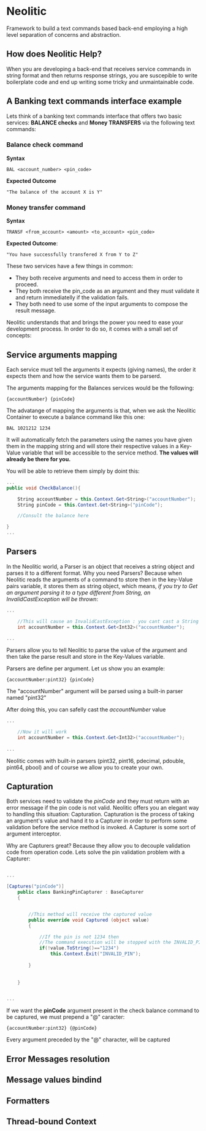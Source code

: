 # Neolitic
Framework to build a text commands based back-end employing a high level separation of concerns and abstraction.

## How does Neolitic Help?
When you are developing a back-end that receives service commands in string format and then returns response strings, you are
suscepible to write boilerplate code and end up writing some tricky and unmaintainable code.

## A Banking text commands interface example
Lets think of a banking text commands interface that offers two basic services: __BALANCE checks__ and
__Money TRANSFERS__ via the following text commands:

### Balance check command

__Syntax__
```pre
BAL <account_number> <pin_code>
```
__Expected Outcome__
```pre
"The balance of the account X is Y"
```

### Money transfer command

__Syntax__
```pre
TRANSF <from_account> <amount> <to_account> <pin_code>
```
__Expected Outcome__: 
```pre
"You have successfully transfered X from Y to Z"
```

These two services have a few things in common:
* They both receive arguments and need to access them in order to proceed.
* They both receive the pin_code as an argument and they must validate it and return immediatelly if the validation fails.
* They both need to use some of the input arguments to compose the result message.

Neolitic understands that and brings the power you need to ease your development process. In order to do so,
it comes with a small set of concepts:

## Service arguments mapping
Each service must tell the arguments it expects (giving names), the order it expects them and how the service wants them to be 
parserd. 

The arguments mapping for the Balances services would be the following:

```pre
{accountNumber} {pinCode}
```
The advatange of mapping the arguments is that, when we ask the Neolitic Container to execute a balance command
like this one: 

```pre
BAL 1021212 1234
```

It will automatically fetch the parameters using the names you have given them in the mapping string and will store their respective values in
a Key-Value variable that will be accessible to the service method.
__The values will already be there for you.__

You will be able to retrieve them simply by doint this:

```c#
...
public void CheckBalance(){

	String accountNumber = this.Context.Get<String>("accountNumber");
	String pinCode = this.Context.Get<String>("pinCode");

	//Consult the balance here

}
...

```

## Parsers

In the Neolitic world, a Parser is an object that receives a string object and parses it to a different format.
Why you need Parsers? Because when Neolitic reads the arguments of a command to store then in the key-Value pairs
variable, it stores them as string object, which means, *if you try to Get an argument parsing it to a type different
from String, an InvalidCastException will be thrown*:

```c#
...

	//This will cause an InvalidCastException : you cant cast a String to Int32
	int accountNumber = this.Context.Get<Int32>("accountNumber");
	
...
```

Parsers allow you to tell Neolitic to parse the value of the argument and then take the parse result and 
store in the Key-Values variable. 

Parsers are define per argument. Let us show you an example:

```pre
{accountNumber:pint32} {pinCode}
```
The "accountNumber" argument will be parsed using a built-in parser named "pint32"

After doing this, you can safelly cast the *accountNumber* value

```c#
...

	//Now it will work
	int accountNumber = this.Context.Get<Int32>("accountNumber");
	
...
```

Neolitic comes with built-in parsers (pint32, pint16, pdecimal, pdouble, pint64, pbool) and of course we allow you to create your own.

## Capturation

Both services need to validate the *pinCode* and they must return with an error message if the pin code
is not valid. Neolitic offers you an elegant way to handling this situation: Capturation.
Capturation is the process of taking an argument's value and hand it to a Capturer in order to perform some validation
before the service method is invoked. A Capturer is some sort of argument interceptor.

Why are Capturers great? Because they allow you to decouple validation code from operation code.
Lets solve the pin validation problem with a Capturer:

```c#

...

[Captures("pinCode")]
	public class BankingPinCapturer : BaseCapturer
	{


		//This method will receive the captured value
		public override void Captured (object value)
		{

			//If the pin is not 1234 then
			//The command execution will be stopped with the INVALID_PIN error code
			if(!value.ToString()=="1234")
				this.Context.Exit("INVALID_PIN"); 
			
		}
		
		
	}


...

```

If we want the __pinCode__ argument present in the check balance command to be captured, we must
prepend a "@" caracter:

```pre
{accountNumber:pint32} {@pinCode}
```
Every argument preceded by the "@" character, will be captured


## Error Messages resolution

## Message values bindind

## Formatters

## Thread-bound Context
